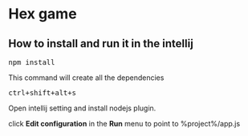 <h1>Hex game</h1>

<h2>How to install and run it in the intellij</h2>

<pre>npm install</pre>
<p>This command will create all the dependencies</p>

<pre>ctrl+shift+alt+s</pre>
<p>Open intellij setting and install nodejs plugin.</p>

<p>click <b>Edit configuration</b> in the <b>Run</b> menu to point to %project%/app.js


